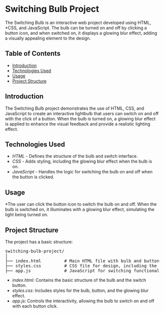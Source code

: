 # Switching Bulb Project

The Switching Bulb is an interactive web project developed using HTML, *CSS, and JavaScript. The bulb can be turned on and off by clicking a button icon, and when switched on, it displays a glowing blur effect, adding a visually appealing element to the design.

## Table of Contents

- [Introduction](#introduction)
- [Technologies Used](#technologies-used)
- [Usage](#usage)
- [Project Structure](#project-structure)

## Introduction

The Switching Bulb project demonstrates the use of HTML, CSS, and JavaScript to create an interactive lightbulb that users can switch on and off with the click of a button. When the bulb is turned on, a glowing blur effect is applied to enhance the visual feedback and provide a realistic lighting effect.

## Technologies Used

- *HTML* - Defines the structure of the bulb and switch interface.
- *CSS* - Adds styling, including the glowing blur effect when the bulb is on.
- *JavaScript* - Handles the logic for switching the bulb on and off when the button is clicked.

## Usage

   *The user can click the button icon to switch the bulb on and off. When the bulb is switched on, it illuminates with a glowing blur effect, simulating the light being turned on.

## Project Structure

The project has a basic structure:
<pre>
switching-bulb-project/
│
├── index.html         # Main HTML file with bulb and button structure
├── styles.css         # CSS file for design, including the glowing effect
├── app.js             # JavaScript for switching functionality
</pre>


- *index.html*: Contains the basic structure of the bulb and the switch button.
- *styles.css*: Includes styles for the bulb, button, and the glowing blur effect.
- *app.js*: Controls the interactivity, allowing the bulb to switch on and off with each button click.
